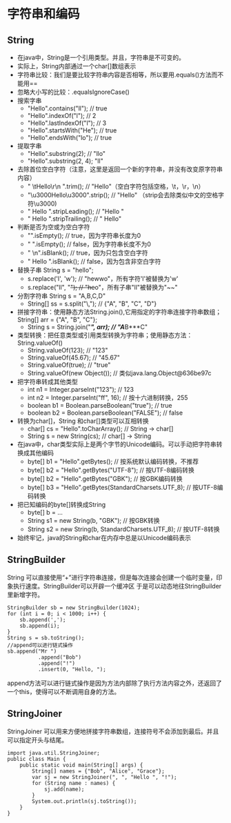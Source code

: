 # 字符串和编码

## String
+ 在java中，String是一个引用类型。并且，字符串是不可变的。
+ 实际上，String内部通过一个char[]数组表示
+ 字符串比较：我们是要比较字符串内容是否相等，所以要用.equals()方法而不能用==
+ 忽略大小写的比较：.equalsIgnoreCase()
+ 搜索字串
	+ "Hello".contains("ll"); // true
	+ "Hello".indexOf("l"); // 2
	+ "Hello".lastIndexOf("l"); // 3
	+ "Hello".startsWith("He"); // true
	+ "Hello".endsWith("lo"); // true
+ 提取字串
	+ "Hello".substring(2); // "llo"
	+ "Hello".substring(2, 4); "ll"
+ 去除首位空白字符（注意，这里是返回一个新的字符串，并没有改变原字符串内容）
	+ "  \tHello\r\n ".trim(); // "Hello"（空白字符包括空格，\t，\r，\n）
	+ "\u3000Hello\u3000".strip(); // "Hello" （strip会去除类似中文的空格字符\u3000)
	+ " Hello ".stripLeading(); // "Hello "
	+ " Hello ".stripTrailing(); // " Hello"
+ 判断是否为空或为空白字符
	+ "".isEmpty(); // true，因为字符串长度为0
	+ "  ".isEmpty(); // false，因为字符串长度不为0
	+ "  \n".isBlank(); // true，因为只包含空白字符
	+ " Hello ".isBlank(); // false，因为包含非空白字符
+ 替换子串 String s = "hello";
	+ s.replace('l', 'w'); // "hewwo"，所有字符'l'被替换为'w'
	+ s.replace("ll", "~~"); // "he~~o"，所有子串"ll"被替换为"~~"
+ 分割字符串 String s = "A,B,C,D"
	+ String[] ss = s.split("\\,"); // {"A", "B", "C", "D"}
+ 拼接字符串：使用静态方法String.join(),它用指定的字符串连接字符串数组；String[] arr = {"A", "B", "C"};
	+ String s = String.join("***", arr); // "A***B***C"
+ 类型转换：把任意类型或引用类型转换为字符串；使用静态方法：String.valueOf()
	+ String.valueOf(123); // "123"
	+ String.valueOf(45.67); // "45.67"
	+ String.valueOf(true); // "true"
	+ String.valueOf(new Object()); // 类似java.lang.Object@636be97c
+ 把字符串转成其他类型
	+ int n1 = Integer.parseInt("123"); // 123
	+ int n2 = Integer.parseInt("ff", 16); // 按十六进制转换，255
	+ boolean b1 = Boolean.parseBoolean("true"); // true
	+ boolean b2 = Boolean.parseBoolean("FALSE"); // false
+ 转换为char[]，String 和char[]类型可以互相转换
	+ char[] cs = "Hello".toCharArray(); // String -> char[]
	+ String s = new String(cs); // char[] -> String
+ 在java中，char类型实际上是两个字节的Unicode编码。可以手动把字符串转换成其他编码
	+ byte[] b1 = "Hello".getBytes(); // 按系统默认编码转换，不推荐
	+ byte[] b2 = "Hello".getBytes("UTF-8"); // 按UTF-8编码转换
	+ byte[] b2 = "Hello".getBytes("GBK"); // 按GBK编码转换
	+ byte[] b3 = "Hello".getBytes(StandardCharsets.UTF_8); // 按UTF-8编码转换
+ 把已知编码的byte[]转换成String
	+ byte[] b = ...
	+ String s1 = new String(b, "GBK"); // 按GBK转换
	+ String s2 = new String(b, StandardCharsets.UTF_8); // 按UTF-8转换
+ 始终牢记，java的String和char在内存中总是以Unicode编码表示

## StringBuilder
String 可以直接使用“+”进行字符串连接，但是每次连接会创建一个临时变量，印象执行速度。StringBuilder可以开辟一个缓冲区
于是可以动态地往StringBuilder里新增字符。
```
StringBuilder sb = new StringBuilder(1024);
for (int i = 0; i < 1000; i++) {
    sb.append(',');
    sb.append(i);
}
String s = sb.toString();
//append可以进行链式操作
sb.append("Mr ")
          .append("Bob")
          .append("!")
          .insert(0, "Hello, ");
```
append方法可以进行链式操作是因为方法内部除了执行方法内容之外，还返回了一个this，使得可以不断调用自身的方法。

## StringJoiner
StringJoiner 可以用来方便地拼接字符串数组，连接符号不会添加到最后。并且可以指定开头与结尾。
```
import java.util.StringJoiner;
public class Main {
    public static void main(String[] args) {
        String[] names = {"Bob", "Alice", "Grace"};
        var sj = new StringJoiner(", ", "Hello ", "!");
        for (String name : names) {
            sj.add(name);
        }
        System.out.println(sj.toString());
    }
}
```

